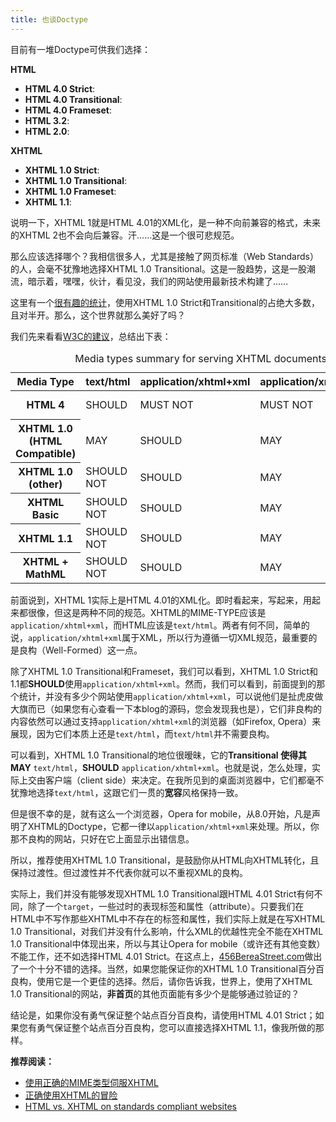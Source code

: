 ```yaml
---
title: 也谈Doctype
---
```

目前有一堆Doctype可供我们选择：

**HTML**

* **HTML 4.0 Strict**: <!DOCTYPE HTML PUBLIC "-//W3C//DTD HTML 4.0//EN" "http://www.w3.org/TR/REC-html40/strict.dtd"\>
* **HTML 4.0 Transitional**: <!DOCTYPE HTML PUBLIC "-//W3C//DTD HTML 4.01 Transitional//EN" "http://www.w3.org/TR/html4/loose.dtd"\>
* **HTML 4.0 Frameset**: <!DOCTYPE HTML PUBLIC "-//W3C//DTD HTML 4.01 Frameset//EN" "http://www.w3.org/TR/html4/frameset.dtd"\>
* **HTML 3.2**: <!DOCTYPE HTML PUBLIC "-//W3C//DTD HTML 3.2 Final//EN"\>
* **HTML 2.0**: <!DOCTYPE HTML PUBLIC "-//IETF//DTD HTML//EN"\>

**XHTML**

* **XHTML 1.0 Strict**: <!DOCTYPE html PUBLIC "-//W3C//DTD XHTML 1.0 Strict//EN" "http://www.w3.org/TR/xhtml1/DTD/xhtml1-strict.dtd"\>
* **XHTML 1.0 Transitional**: <!DOCTYPE html PUBLIC "-//W3C//DTD XHTML 1.0 Transitional//EN" "http://www.w3.org/TR/xhtml1/DTD/xhtml1-transitional.dtd"\>
* **XHTML 1.0 Frameset**: <!DOCTYPE html PUBLIC "-//W3C//DTD XHTML 1.0 Frameset//EN" "http://www.w3.org/TR/xhtml1/DTD/xhtml1-frameset.dtd"\>
* **XHTML 1.1**: <!DOCTYPE html PUBLIC "-//W3C//DTD XHTML 1.1//EN" "http://www.w3.org/TR/xhtml11/DTD/xhtml11.dtd"\>

说明一下，XHTML 1就是HTML 4.01的XML化，是一种不向前兼容的格式，未来的XHTML 2也不会向后兼容。汗……这是一个很可悲规范。

那么应该选择哪个？我相信很多人，尤其是接触了网页标准（Web Standards）的人，会毫不犹豫地选择XHTML 1.0 Transitional。这是一股趋势，这是一股潮流，暗示着，嘿嘿，伙计，看见没，我们的网站使用最新技术构建了……

这里有一个[很有趣的统计][0]，使用XHTML 1.0 Strict和Transitional的占绝大多数，且对半开。那么，这个世界就那么美好了吗？

我们先来看看[W3C的建议][1]，总结出下表：

<table summary="This table summarizes recommendation for media type labeling of HTML and XHTML documents." class="mime_types">
  <caption>Media types summary for serving XHTML documents</caption>
  <thead>
    <tr>
      <th>Media Type</th>
      <th>text/html</th>
      <th>application/xhtml+xml</th>
      <th>application/xml</th>
      <th>text/xml</th>
    </tr>
  </thead>
  <tbody>
    <tr>
      <th>HTML 4</th>
      <td>SHOULD</td>
      <td>MUST NOT</td>
      <td>MUST NOT</td>
      <td>MUST NOT</td>
    </tr>
    <tr>
      <th>XHTML 1.0 (HTML Compatible)</th>
      <td>MAY</td>
      <td>SHOULD</td>
      <td>MAY</td>
      <td>MAY</td>
    </tr>
    <tr>
      <th>XHTML 1.0 (other)</th>
      <td>SHOULD NOT</td>
      <td>SHOULD</td>
      <td>MAY</td>
      <td>MAY</td>
    </tr>
    <tr>
      <th>XHTML Basic</th>
      <td>SHOULD NOT</td>
      <td>SHOULD</td>
      <td>MAY</td>
      <td>MAY</td>
    </tr>
    <tr>
      <th>XHTML 1.1</th>
      <td>SHOULD NOT</td>
      <td>SHOULD</td>
      <td>MAY</td>
      <td>MAY</td>
    </tr>
    <tr>
      <th>XHTML + MathML</th>
      <td>SHOULD NOT</td>
      <td>SHOULD</td>
      <td>MAY</td>
      <td>MAY</td>
    </tr>
  </tbody>
</table>

前面说到，XHTML 1实际上是HTML 4.01的XML化。即时看起来，写起来，用起来都很像，但这是两种不同的规范。XHTML的MIME-TYPE应该是`application/xhtml+xml`，而HTML应该是`text/html`。两者有何不同，简单的说，`application/xhtml+xml`属于XML，所以行为遵循一切XML规范，最重要的是良构（Well-Formed）这一点。

除了XHTML 1.0 Transitional和Frameset，我们可以看到，XHTML 1.0 Strict和1.1都**SHOULD**使用`application/xhtml+xml`。然而，我们可以看到，前面提到的那个统计，并没有多少个网站使用`application/xhtml+xml`，可以说他们是扯虎皮做大旗而已（如果您有心查看一下本blog的源码，您会发现我也是），它们非良构的内容依然可以通过支持`application/xhtml+xml`的浏览器（如Firefox, Opera）来展现，因为它们本质上还是`text/html`，而`text/html`并不需要良构。

可以看到，XHTML 1.0 Transitional的地位很暧昧，它的**Transitional **使得其**MAY** `text/html`，**SHOULD** `application/xhtml+xml`。也就是说，怎么处理，实际上交由客户端（client side）来决定。在我所见到的桌面浏览器中，它们都毫不犹豫地选择`text/html`，这跟它们一贯的**宽容**风格保持一致。

但是很不幸的是，就有这么一个浏览器，Opera for mobile，从8.0开始，凡是声明了XHTML的Doctype，它都一律以`application/xhtml+xml`来处理。所以，你那不良构的网站，只好在它上面显示出错信息。

所以，推荐使用XHTML 1.0 Transitional，是鼓励你从HTML向XHTML转化，且保持过渡性。但过渡性并不代表你就可以不重视XML的良构。

实际上，我们并没有能够发现XHTML 1.0 Transitional跟HTML 4.01 Strict有何不同，除了一个`target`，一些过时的表现标签和属性（attribute）。只要我们在HTML中不写作那些XHTML中不存在的标签和属性，我们实际上就是在写XHTML 1.0 Transitional，对我们并没有什么影响，什么XML的优越性完全不能在XHTML 1.0 Transitional中体现出来，所以与其让Opera for mobile（或许还有其他变数）不能工作，还不如选择HTML 4.01 Strict。在这点上，[456BereaStreet.com][2]做出了一个十分不错的选择。当然，如果您能保证你的XHTML 1.0 Transitional百分百良构，使用它是一个更佳的选择。然后，请你告诉我，世界上，使用了XHTML 1.0 Transitional的网站，**非首页**的其他页面能有多少个是能够通过验证的？

结论是，如果你没有勇气保证整个站点百分百良构，请使用HTML 4.01 Strict；如果您有勇气保证整个站点百分百良构，您可以直接选择XHTML 1.1，像我所做的那样。

**推荐阅读：**

* [使用正确的MIME类型伺服XHTML][3]
* [正确使用XHTML的冒险][4]
* [HTML vs. XHTML on standards compliant websites][5]

[0]: http://www.elementary-group-standards.com/archives/site-standards/why-xhtml.html
[1]: http://www.w3.org/TR/2002/NOTE-xhtml-media-types-20020801/
[2]: http://www.456bereastreet.com
[3]: https://www.google.com/search?q=使用正确的MIME类型伺服XHTML&ie=UTF-8&oe=UTF-8
[4]: https://www.google.com/search?q=正确使用XHTML的冒险&ie=UTF-8&oe=UTF-8
[5]: http://www.456bereastreet.com/archive/200606/html_vs_xhtml_on_standards_compliant_websites/

